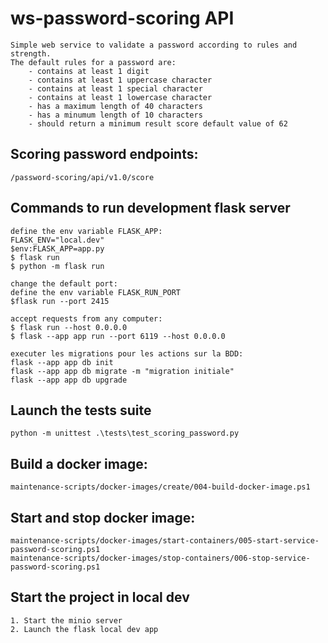 # ws-password-scoring API
    Simple web service to validate a password according to rules and strength.
    The default rules for a password are:
        - contains at least 1 digit
        - contains at least 1 uppercase character
        - contains at least 1 special character
        - contains at least 1 lowercase character
        - has a maximum length of 40 characters
        - has a minumum length of 10 characters
        - should return a minimum result score default value of 62

## Scoring password endpoints:
    /password-scoring/api/v1.0/score

## Commands to run development flask server
    define the env variable FLASK_APP:
    FLASK_ENV="local.dev"
    $env:FLASK_APP=app.py
    $ flask run
    $ python -m flask run

    change the default port: 
    define the env variable FLASK_RUN_PORT
    $flask run --port 2415

    accept requests from any computer:
    $ flask run --host 0.0.0.0
    $ flask --app app run --port 6119 --host 0.0.0.0   

    executer les migrations pour les actions sur la BDD:
    flask --app app db init
    flask --app app db migrate -m "migration initiale"
    flask --app app db upgrade


## Launch the tests suite
    python -m unittest .\tests\test_scoring_password.py

## Build a docker image:
    maintenance-scripts/docker-images/create/004-build-docker-image.ps1

## Start and stop docker image:
    maintenance-scripts/docker-images/start-containers/005-start-service-password-scoring.ps1
    maintenance-scripts/docker-images/stop-containers/006-stop-service-password-scoring.ps1

## Start the project in local dev
    1. Start the minio server
    2. Launch the flask local dev app